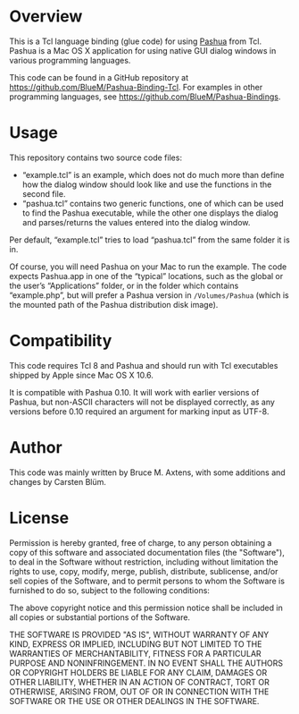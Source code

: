 Overview
===========

This is a Tcl language binding (glue code) for using [Pashua](http://www.bluem.net/jump/pashua) from Tcl. Pashua is a Mac OS X application for using native GUI dialog windows in various programming languages.

This code can be found in a GitHub repository at https://github.com/BlueM/Pashua-Binding-Tcl. For examples in other programming languages, see https://github.com/BlueM/Pashua-Bindings.


Usage
======
This repository contains two source code files:

* “example.tcl” is an example, which does not do much more than define how the dialog window should look like and use the functions in the second file.
* “pashua.tcl” contains two generic functions, one of which can be used to find the Pashua executable, while the other one displays the dialog and parses/returns the values entered into the dialog window.

Per default, “example.tcl” tries to load “pashua.tcl” from the same folder it is in.

Of course, you will need Pashua on your Mac to run the example. The code expects Pashua.app in one of the “typical” locations, such as the global or the user’s “Applications” folder, or in the folder which contains “example.php”, but will prefer a Pashua version in `/Volumes/Pashua` (which is the mounted path of the Pashua distribution disk image).


Compatibility
=============
This code requires Tcl 8 and Pashua and should run with Tcl executables shipped by Apple since Mac OS X 10.6.

It is compatible with Pashua 0.10. It will work with earlier versions of Pashua, but non-ASCII characters will not be displayed correctly, as any versions before 0.10 required an argument for marking input as UTF-8.


Author
=========
This code was mainly written by Bruce M. Axtens, with some additions and changes by Carsten Blüm.


License
=========
Permission is hereby granted, free of charge, to any person obtaining a copy
of this software and associated documentation files (the "Software"), to deal
in the Software without restriction, including without limitation the rights
to use, copy, modify, merge, publish, distribute, sublicense, and/or sell
copies of the Software, and to permit persons to whom the Software is
furnished to do so, subject to the following conditions:

The above copyright notice and this permission notice shall be included in all
copies or substantial portions of the Software.

THE SOFTWARE IS PROVIDED "AS IS", WITHOUT WARRANTY OF ANY KIND, EXPRESS OR
IMPLIED, INCLUDING BUT NOT LIMITED TO THE WARRANTIES OF MERCHANTABILITY,
FITNESS FOR A PARTICULAR PURPOSE AND NONINFRINGEMENT. IN NO EVENT SHALL THE
AUTHORS OR COPYRIGHT HOLDERS BE LIABLE FOR ANY CLAIM, DAMAGES OR OTHER
LIABILITY, WHETHER IN AN ACTION OF CONTRACT, TORT OR OTHERWISE, ARISING FROM,
OUT OF OR IN CONNECTION WITH THE SOFTWARE OR THE USE OR OTHER DEALINGS IN THE
SOFTWARE.
